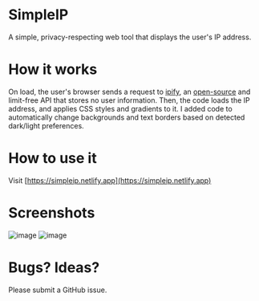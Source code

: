 # SimpleIP
A simple, privacy-respecting web tool that displays the user's IP address.

# How it works
On load, the user's browser sends a request to [ipify](https://www.ipify.org/), an [open-source](https://github.com/rdegges/ipify-api) and limit-free API that stores no user information.
Then, the code loads the IP address, and applies CSS styles and gradients to it. I added code to automatically change backgrounds and text borders based on detected dark/light preferences.

# How to use it
Visit [https://simpleip.netlify.app](https://simpleip.netlify.app)

# Screenshots
![image](https://github.com/user-attachments/assets/5af2bac9-7933-425d-84df-1b233a061a1e)
![image](https://github.com/user-attachments/assets/a3c27ccb-a0c7-43dc-a0f1-9767721bd518)

# Bugs? Ideas?
Please submit a GitHub issue.
